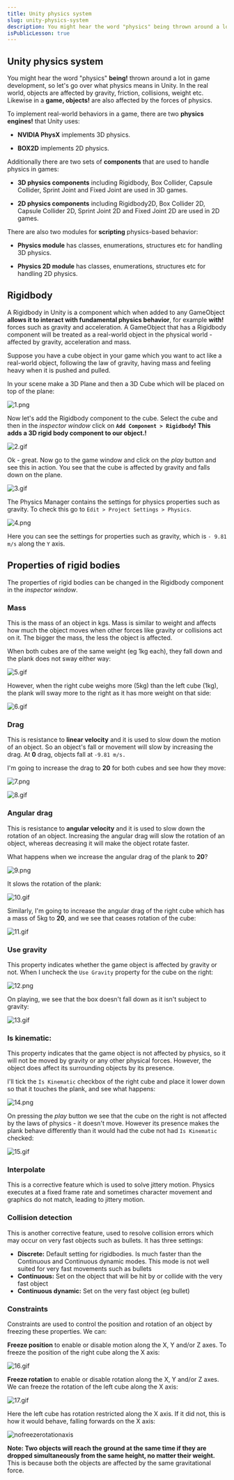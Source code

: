 ```yaml
---
title: Unity physics system
slug: unity-physics-system
description: You might hear the word "physics" being thrown around a lot in game development, so let's go over what physics means in Unity. In the real world, objects are affected by gravity, friction, collisions, weight etc. Likewise in a game, objects are also affected by the forces of physics. 
isPublicLesson: true
---
```


## Unity physics system

You might hear the word "physics" **being!** thrown around a lot in game development, so let's go over what physics means in Unity. In the real world, objects are affected by gravity, friction, collisions, weight etc. Likewise in a **game, objects!** are also affected by the forces of physics. 

To implement real-world behaviors in a game, there are two **physics engines!** that Unity uses:

- **NVIDIA PhysX** implements 3D physics.

- **BOX2D** implements 2D physics.


Additionally there are two sets of **components** that are used to handle physics in games:

- **3D physics components** including Rigidbody, Box Collider, Capsule Collider, Sprint Joint and Fixed Joint are used in 3D games. 

- **2D physics components** including Rigidbody2D, Box Collider 2D, Capsule Collider 2D, Sprint Joint 2D and Fixed Joint 2D are used in 2D games.

There are also two modules for **scripting** physics-based behavior:

- **Physics module** has classes, enumerations, structures etc for handling 3D physics.

- **Physics 2D module** has classes, enumerations, structures etc for handling 2D physics.

## Rigidbody

A Rigidbody in Unity is a component which when added to any GameObject **allows it to interact with fundamental physics behavior**, for example **with!** forces such as gravity and acceleration. A GameObject that has a Rigidbody component will be treated as a real-world object in the physical world - affected by gravity, acceleration and mass.

Suppose you have a cube object in your game which you want to act like a real-world object, following the law of gravity, having mass and feeling heavy when it is pushed and pulled.

In your scene make a 3D Plane and then a 3D Cube which will be placed on top of the plane:


[comment]: <GM: NOTE my 3D plane does not look 3D like yours. Scaling teh y axis does not give it any height>
![1.png](public/assets/1.png)

Now let's add the Rigidbody component to the cube. Select the cube and then in the _inspector window_ click on **`Add Component > Rigidbody`!**
**This adds a 3D rigid body component to our object.!**

![2.gif](public/assets/2.gif)

Ok - great. Now go to the game window and click on the _play_ button and see this in action. You see that the cube is affected by gravity and falls down on the plane.

![3.gif](public/assets/3.gif)

The Physics Manager contains the settings for physics properties such as gravity. To check this go to `Edit > Project Settings > Physics`.

![4.png](public/assets/4.png)

Here you can see the settings for properties such as gravity, which is `- 9.81 m/s` along the `Y` axis.

## Properties of rigid bodies

The properties of rigid bodies can be changed in the Rigidbody component in the _inspector window_. 

### Mass
This is the mass of an object in kgs. Mass is similar to weight and affects how much the object moves when other forces like gravity or collisions act on it. The bigger the mass, the less the object is affected.

[comment]: <GM: can I check you are not expecting readers to actually do these next steps? It's not quite clear but you don't explain how to create the seesaw Addressed:  yes its just a demo>
When both cubes are of the same weight (eg 1kg each), they fall down and the plank does not sway either way:

![5.gif](public/assets/5.gif)

However, when the right cube weighs more (5kg) than the left cube (1kg), the plank will sway more to the right as it has more weight on that side:

![6.gif](public/assets/6.gif)

### Drag

This is resistance to **linear velocity** and it is used to slow down the motion of an object. So an object's fall or movement will slow by increasing the drag. At **0** drag, objects fall at `-9.81 m/s.`

I'm going to increase the drag to **20** for both cubes and see how they move:

![7.png](public/assets/7.png)

![8.gif](public/assets/8.gif)

### Angular drag
This is resistance to **angular velocity** and it is used to slow down the rotation of an object. Increasing the angular drag will slow the rotation of an object, whereas decreasing it will make the object rotate faster.

What happens when we increase the angular drag of the plank to **20**?

![9.png](public/assets/9.png)

It slows the rotation of the plank:

![10.gif](public/assets/10.gif)

Similarly, I'm going to increase the angular drag of the right cube which has a mass of 5kg to **20**, and we see that ceases rotation of the cube:

![11.gif](public/assets/11.gif)

### Use gravity 

This property indicates whether the game object is affected by gravity or not. When I uncheck the `Use Gravity` property for the cube on the right:

![12.png](public/assets/12.png)

On playing, we see that the box doesn't fall down as it isn't subject to gravity:

![13.gif](public/assets/13.gif)

### Is kinematic:

This property indicates that the game object is not affected by physics, so it will not be moved by gravity or any other physical forces. However, the object does affect its surrounding objects by its presence.

I'll tick the `Is Kinematic` checkbox of the right cube and place it lower down so that it touches the plank, and see what happens:

![14.png](public/assets/14.png)

On pressing the _play_ button we see that the cube on the right is not affected by the laws of physics - it doesn't move. However its presence makes the plank behave differently than it would had the cube not had `Is Kinematic` checked:

![15.gif](public/assets/15.gif)

### Interpolate

This is a corrective feature which is used to solve jittery motion. Physics executes at a fixed frame rate and sometimes character movement and graphics do not match, leading to jittery motion.

### Collision detection

This is another corrective feature, used to resolve collision errors which may occur on very fast objects such as bullets. It has three settings:

[comment]: <GM: what does the Discrete setting do? Addresed: added some text>
- **Discrete:** Default setting for rigidbodies. Is much faster than the Continuous and Continuous dynamic modes. This mode is not well suited for very fast movements such as bullets
- **Continuous:** Set on the object that will be hit by or collide with the very fast object
- **Continuous dynamic:** Set on the very fast object (eg bullet)

### Constraints
Constraints are used to control the position and rotation of an object by freezing these properties. We can:

**Freeze position** to enable or disable motion along the X, Y and/or Z axes. To freeze the position of the right cube along the X axis:

![16.gif](public/assets/16.gif)


**Freeze rotation** to enable or disable rotation along the X, Y and/or Z axes. We can freeze the rotation of the left cube along the X axis:

![17.gif](public/assets/17.gif)

Here the left cube has rotation restricted along the X axis. If it did not, this is how it would behave, falling forwards on the X axis:

![nofreezerotationaxis](public/assets/18.gif)

**Note: Two objects will reach the ground at the same time if they are dropped simultaneously from the same height, no matter their weight.**  This is because both the objects are affected by the same gravitational force.
